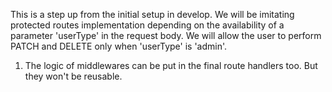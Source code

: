 This is a step up from the initial setup in develop. We will be imitating protected routes implementation depending on the availability of a parameter 'userType' in the request body. We will allow the user to perform PATCH and DELETE only when 'userType' is 'admin'.

1. The logic of middlewares can be put in the final route handlers too. But they won't be reusable.